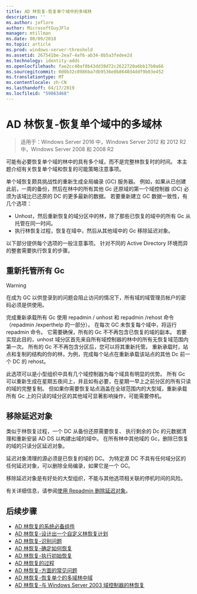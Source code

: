 ```yaml
---
title: AD 林恢复-恢复单个域中的多域林
description: ''
ms.author: joflore
author: MicrosoftGuyJFlo
manager: mtillman
ms.date: 08/09/2018
ms.topic: article
ms.prod: windows-server-threshold
ms.assetid: 267541be-2ea7-4af6-ab34-8b5a3fedee2d
ms.technology: identity-adds
ms.openlocfilehash: fae2cc40af0b43dd38d72c2622720a6bb17b0a66
ms.sourcegitcommit: 0d0b32c8986ba7db9536e0b8648d4ddf9b03e452
ms.translationtype: MT
ms.contentlocale: zh-CN
ms.lasthandoff: 04/17/2019
ms.locfileid: "59863468"
---
```

# <a name="ad-forest-recovery---recovering-a-single-domain-in-a-multidomain-forest"></a>AD 林恢复-恢复单个域中的多域林

>适用于：Windows Server 2016 中，Windows Server 2012 和 2012 R2 中，Windows Server 2008 和 2008 R2

可能有必要恢复单个域的林中的具有多个域，而不是完整林恢复时的时间。 本主题介绍有关恢复单个域和恢复的可能策略注意事项。  
  
单个域恢复颇具挑战性的重新生成全局编录 (GC) 服务器。 例如，如果从已创建此前，一周的备份，然后在林中的所有其他 Gc 还原域的第一个域控制器 (DC) 必须为该域比已还原的 DC 的更多最新的数据。 若要重新建立 GC 数据一致性，有几个选项：  
  
- Unhost，然后重新恢复的域分区中的林，除了那些已恢复的域中的所有 Gc 从托管在同一时间。  
- 执行林恢复过程，恢复在域中，然后从其他域中的 Gc 移除延迟对象。  
  
以下部分提供每个选项的一般注意事项。 针对不同的 Active Directory 环境而异的整套需要执行恢复的步骤。  
  
## <a name="rehost-all-gcs"></a>重新托管所有 Gc  

> [!WARNING]
> 在成为 GC 以供登录到的问题会阻止访问的情况下，所有域的域管理员帐户的密码必须是供使用。  

完成重新承载所有 Gc 使用 repadmin / unhost 和 repadmin /rehost 命令 （repadmin /experthelp 的一部分）。 在每次 GC 未恢复每个域中，将运行 repadmin 命令。 它需要确保，所有的 Gc 不不再包含已恢复的域的副本。 若要实现此目的，unhost 域分区首先来自所有域控制器的林中的所有无恢复域范围内第一次。 所有的 Gc 不不再包含分区后，您可以将其重新托管。 重新承载时，站点和复制的结构的你的林，为例，完成每个站点在重新承载该站点的其他 Dc 前一个 DC 的 rehost。  
  
此选项可以是小型组织中具有几个域控制器为每个域具有明显的优势。 所有 Gc 可以重新生成在星期五夜间上，并且如有必要，在星期一早上之前分区的所有只读的域的完整复制。 但如果你需要恢复站点涵盖在全球范围内的大型域，重新承载所有 Gc 上的只读的域分区的其他域可显著影响操作，可能需要停机。  
  
## <a name="remove-lingering-objects"></a>移除延迟对象

类似于林恢复过程，一个 DC 从备份还原需要恢复、 执行剩余的 Dc 的元数据清理和重新安装 AD DS 以构建出域的域中。 在所有林中其他域的 Gc，删除已恢复的域的只读分区延迟对象。  

延迟对象清理的源必须是已恢复的域的 DC。 为特定源 DC 不具有任何域分区的任何延迟对象，可以删除全局编录，如果它是一个 GC。  

移除延迟对象是有好处的大型组织，不能与其他选项相关联的停机时间的风险。  

有关详细信息，请参阅[使用 Repadmin 删除延迟对象](https://technet.microsoft.com/library/cc785298.aspx)。

## <a name="next-steps"></a>后续步骤

- [AD 林恢复的系统必备组件](AD-Forest-Recovery-Prerequisties.md)  
- [AD 林恢复-设计出一个自定义林恢复计划](AD-Forest-Recovery-Devising-a-Plan.md)  
- [AD 林恢复-识别问题](AD-Forest-Recovery-Identify-the-Problem.md)
- [AD 林恢复-确定如何恢复](AD-Forest-Recovery-Determine-how-to-Recover.md)
- [AD 林恢复-执行初始恢复](AD-Forest-Recovery-Perform-initial-recovery.md)  
- [AD 林恢复的过程](AD-Forest-Recovery-Procedures.md)  
- [AD 林恢复-方面的常见问题](AD-Forest-Recovery-FAQ.md)  
- [AD 林恢复-恢复单个的多域林中域](AD-Forest-Recovery-Single-Domain-in-Multidomain-Recovery.md)  
- [AD 林恢复-与 Windows Server 2003 域控制器的林恢复](AD-Forest-Recovery-Windows-Server-2003.md)  
